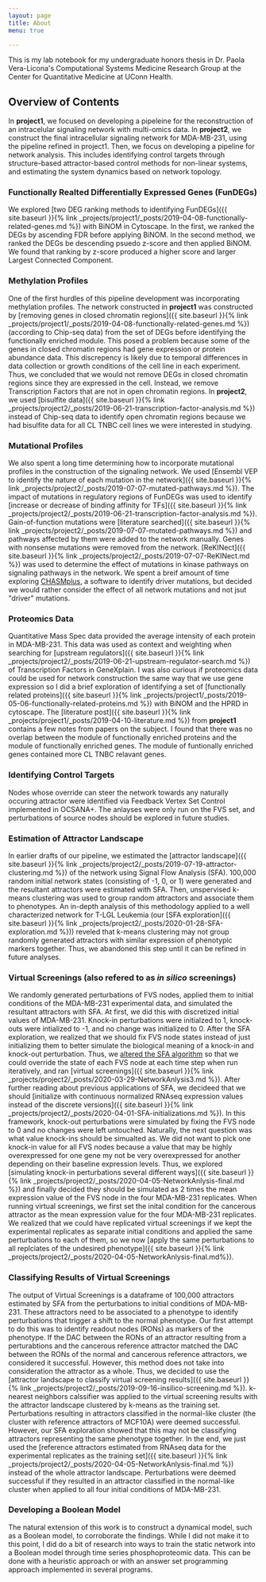 ```yaml
---
layout: page
title: About
menu: true

---
```

This is my lab notebook for my undergraduate honors thesis in Dr. Paola Vera-Licona's Computational Systems Medicine Research Group at the Center for Quantitative Medicine at UConn Health.

## Overview of Contents

In **project1**, we focused on developing a pipeleine for the reconstruction of an intracelular signaling network with multi-omics data. In **project2**, we construct the final intracellular signaling network for MDA-MB-231, using the pipeline refined in project1. Then, we focus on developing a pipeline for network analysis. This includes identifying control targets through structure-based attractor-based control methods for non-linear systems, and estimating the system dynamics based on network topology.

### Functionally Realted Differentially Expressed Genes (FunDEGs)
We explored [two DEG ranking methods to identifying FunDEGs]({{ site.baseurl }}{% link _projects/project1/_posts/2019-04-08-functionally-related-genes.md %}) with BiNOM in Cytoscape. In the first, we ranked the DEGs by ascending FDR before applying BiNOM. In the second method, we ranked the DEGs be descending psuedo z-score and then applied BiNOM. We found that ranking by z-score produced a higher score and larger Largest Connected Component.

### Methylation Profiles
One of the first hurdles of this pipeline development was incorporating methylation profiles. The network constructed in **project1** was constructed by [removing genes in closed chromatin regions]({{ site.baseurl }}{% link _projects/project1/_posts/2019-04-08-functionally-related-genes.md %}) (according to Chip-seq data) from the set of DEGs before identifying the functionally enriched module. This posed a problem because some of the genes in closed chromatin regions had gene expression or protein abundance data. This discrepency is likely due to temporal differences in data collection or growth conditions of the cell line in each experiment. Thus, we concluded that we would not remove DEGs in closed chromatin regions since they are expressed in the cell. Instead, we remove Transcription Factors that are not in open chromatin regions. In **project2**, we used [bisulfite data]({{ site.baseurl }}{% link _projects/project2/_posts/2019-06-21-transcription-factor-analysis.md %}) instead of Chip-seq data to identify open chromatin regions because we had bisulfite data for all CL TNBC cell lines we were interested in studying.

### Mutational Profiles
We also spent a long time determining how to incorporate mutational profiles in the construction of the signaling network. We used [Ensembl VEP to identify the nature of each mutation in the network]({{ site.baseurl }}{% link _projects/project2/_posts/2019-07-07-mutated-pathways.md %}). The impact of mutations in regulatory regions of FunDEGs was used to identify [increase or decrease of binding affinity for TFs]({{ site.baseurl }}{% link _projects/project2/_posts/2019-06-21-transcription-factor-analysis.md %}). Gain-of-function mutations were [literature searched]({{ site.baseurl }}{% link _projects/project2/_posts/2019-07-07-mutated-pathways.md %}) and pathways affected by them were added to the network manually. Genes with nonsense mutations were removed from the network. [ReKINect]({{ site.baseurl }}{% link _projects/project2/_posts/2019-07-07-ReKINect.md %}) was used to determine the effect of mutations in kinase pathways on signaling pathways in the network. We spent a breif amount of time exploring [CHASMplus](https://www.cell.com/cell-systems/pdf/S2405-4712(19)30154-1.pdf), a software to identify driver mutations, but decided we would rather consider the effect of all network mutations and not jsut "driver" mutations.

### Proteomics Data
Quantitative Mass Spec data provided the average intensity of each protein in MDA-MB-231. This data was used as context and weighting when searching for [upstream regulators]({{ site.baseurl }}{% link _projects/project2/_posts/2019-06-21-upstream-regulator-search.md %}) of Transcription Factors in GeneXplain. I was also curious if proteomics data could be used for network construction the same way that we use gene expression so I did a brief exploration of identifying a set of [functionally related proteins]({{ site.baseurl }}{% link _projects/project1/_posts/2019-05-06-functionally-related-proteins.md %}) with BiNOM and the HPRD in cytoscape. The [literature post]({{ site.baseurl }}{% link _projects/project1/_posts/2019-04-10-literature.md %}) from **project1** contains a few notes from papers on the subject. I found that there was no overlap between the module of functionally enriched proteins and the module of functionally enriched genes. The module of funtionally enriched genes contained more CL TNBC relavant genes.

### Identifying Control Targets
Nodes whose override can steer the network towards any naturally occuring attractor were identified via Feedback Vertex Set Control implemented in OCSANA+. The anlayses were only run on the FVS set, and perturbations of source nodes should be explored in future studies.

### Estimation of Attractor Landscape
In earlier drafts of our pipeline, we estimated the [attractor landscape]({{ site.baseurl }}{% link _projects/project2/_posts/2019-07-19-attractor-clustering.md %}) of the network using Signal Flow Analysis (SFA). 100,000 random initial network states (consisting of -1, 0, or 1) were generated and the resultant attractors were estimated with SFA. Then, unspervised k-means clustering was used to group random attractors and associate them to phenotypes. An in-depth analysis of this methodology applied to a well characterized network for T-LGL Leukemia (our [SFA exploration]({{ site.baseurl }}{% link _projects/project2/_posts/2020-01-28-SFA-exploration.md %})) reveled that k-means clustering may not group randomly generated attractors with similar expression of phenotypic markers together. Thus, we abandoned this step until it can be refined in future analyses.

### Virtual Screenings (also refered to as *in silico* screenings)
We randomly generated perturbations of FVS nodes, applied them to initial conditions of the MDA-MB-231 experimental data, and simulated the resultant attractors with SFA. At first, we did this with discretized initial values of MDA-MB-231. Knock-in perturbations were initialzed to 1, knock-outs were intialized to -1, and no change was initialized to 0. After the SFA exploration, we realized that we should fix FVS node states instead of just initializing them to better simulate the biological meaning of a knock-in and knock-out perturbation. Thus, we [altered the SFA algorithm](https://github.com/MadeleineGastonguay/gastonguay_compsysmed_labnotebook/tree/dev/_projects/project2/sfa-0.0.1-py3.6.egg) so that we could override the state of each FVS node at each time step when run iteratively, and ran [virtual screenings]({{ site.baseurl }}{% link _projects/project2/_posts/2020-03-29-NetworkAnlysis3.md %}). After further reading about previous applications of SFA, we decideed that we should [initialize with continuous normalized RNAseq expression values instead of the discrete versions]({{ site.baseurl }}{% link _projects/project2/_posts/2020-04-01-SFA-initializations.md %}). In this framework, knock-out perturbations were simulated by fixing the FVS node to 0 and no changes were left untouched. Naturally, the next question was what value knock-ins should be simualted as. We did not want to pick one knock-in value for all FVS nodes because a value that may be highly overexpressed for one gene my not be very overexpressed for another depending on their baseline expression levels. Thus, we explored [simulating knock-in perturbations several different ways]({{ site.baseurl }}{% link _projects/project2/_posts/2020-04-05-NetworkAnlysis-final.md %}) and finally decided they should be simulated as 2 times the mean expression value of the FVS node in the four MDA-MB-231 replicates. When running virtual screenings, we first set the inital condition for the cancerous attractor as the mean expression value for the four MDA-MB-231 replicates. We realized that we could have replicated virtual screenings if we kept the experimental replicates as separate initial conditions and applied the same perturbations to each of them, so we now [apply the same perturbations to all replciates of the undesired phenotype]({{ site.baseurl }}{% link _projects/project2/_posts/2020-04-05-NetworkAnlysis-final.md%}).

### Classifying Results of Virtual Screenings
The output of Virtual Screenings is a dataframe of 100,000 attractors estimated by SFA from the perturbations to initial conditions of MDA-MB-231. These attractors need to be associated to a phenotype to identify perturbations that trigger a shift to the normal phenotype. Our first attempt to do this was to identify readout nodes (RONs) as markers of the phenotype. If the DAC between the RONs of an attractor resulting from a perturabtions and the cancerous reference attractor matched the DAC between the RONs of the normal and cancerous reference attractors, we considered it successful. However, this method does not take into consideration the attractor as a whole. Thus, we decided to use the [attractor landscape to classify virtual screening results]({{ site.baseurl }}{% link _projects/project2/_posts/2019-09-16-insilico-screening.md %}). k-nearest neighbors calssifier was applied to the virtual screening results with the attractor landscape clustered by k-means as the training set. Perturbations resulting in attractors classified in the normal-like cluster (the cluster with reference attractors of MCF10A) were deemed successful. However, our SFA exploration showed that this may not be classifying attractors representing the same phenotype together. In the end, we just used the [reference attractors estimated from RNAseq data for the experimental replicates as the training set]({{ site.baseurl }}{% link _projects/project2/_posts/2020-04-05-NetworkAnlysis-final.md %}) instead of the whole attractor landscape. Perturbations were deemed successful if they resulted in an attractor classified in the normal-like cluster when applied to all four initial conditions of MDA-MB-231.

### Developing a Boolean Model
The natural extension of this work is to construct a dynamical model, such as a Boolean model, to corroborate the findings. While I did not make it to this point, I did do a bit of research into ways to train the static network into a Boolean model through time series phosphoproteomic data. This can be done with a heuristic approach or with an answer set programming approach implemented in several programs.